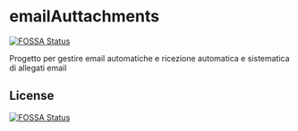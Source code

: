 # emailAuttachments
[![FOSSA Status](https://app.fossa.io/api/projects/git%2Bgithub.com%2FOxke%2FemailAuttachments.svg?type=shield)](https://app.fossa.io/projects/git%2Bgithub.com%2FOxke%2FemailAuttachments?ref=badge_shield)

Progetto per gestire email automatiche e ricezione automatica e sistematica di allegati email


## License
[![FOSSA Status](https://app.fossa.io/api/projects/git%2Bgithub.com%2FOxke%2FemailAuttachments.svg?type=large)](https://app.fossa.io/projects/git%2Bgithub.com%2FOxke%2FemailAuttachments?ref=badge_large)